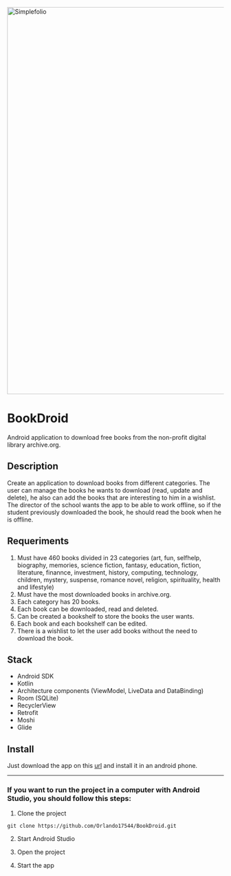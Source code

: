 <img src="https://github.com/Orlando17544/Portfolio/blob/main/src/assets/bookDroid.gif" alt="Simplefolio" width="900px" />

# BookDroid

Android application to download free books from the non-profit digital library archive.org.

## Description

Create an application to download books from different categories. The user can manage the books he wants to download (read, update and delete), he also can add the books that are interesting to him in a wishlist. The director of the school wants the app to be able to work offline, so if the student previously downloaded the book, he should read the book when he is offline.  

## Requeriments

1. Must have 460 books divided in 23 categories (art, fun, selfhelp, biography, memories, science fiction, fantasy, education, fiction, literature, finannce, investment, history, computing, technology, children, mystery, suspense, romance novel, religion, spirituality, health and lifestyle)
2. Must have the most downloaded books in archive.org.
3. Each category has 20 books.
4. Each book can be downloaded, read and deleted.
5. Can be created a bookshelf to store the books the user wants.
6. Each book and each bookshelf can be edited.
7. There is a wishlist to let the user add books without the need to download the book.

## Stack

- Android SDK
- Kotlin
- Architecture components (ViewModel, LiveData and DataBinding)
- Room (SQLite)
- RecyclerView
- Retrofit
- Moshi
- Glide

## Install

Just download the app on this [url](https://github.com/Orlando17544/Portfolio/raw/main/bookDroid.apk) and install it in an android phone.

---

### If you want to run the project in a computer with Android Studio, you should follow this steps:

1. Clone the project
```
git clone https://github.com/Orlando17544/BookDroid.git
```

2. Start Android Studio

3. Open the project

4. Start the app
